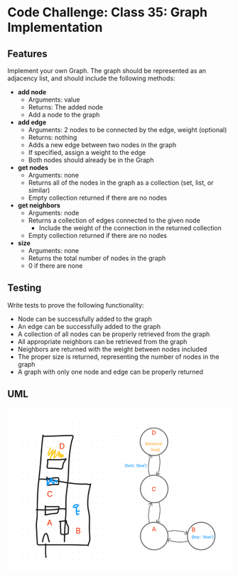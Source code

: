# Code Challenge: Class 35: Graph Implementation

## Features

Implement your own Graph. The graph should be represented as an adjacency list, and should include the following methods:

- __add node__
  - Arguments: value
  - Returns: The added node
  - Add a node to the graph
- __add edge__
  - Arguments: 2 nodes to be connected by the edge, weight (optional)
  - Returns: nothing
  - Adds a new edge between two nodes in the graph
  - If specified, assign a weight to the edge
  - Both nodes should already be in the Graph
- __get nodes__
  - Arguments: none
  - Returns all of the nodes in the graph as a collection (set, list, or similar)
  - Empty collection returned if there are no nodes
- __get neighbors__
  - Arguments: node
  - Returns a collection of edges connected to the given node
    - Include the weight of the connection in the returned collection
  - Empty collection returned if there are no nodes
- __size__
  - Arguments: none
  - Returns the total number of nodes in the graph
  - 0 if there are none

## Testing

Write tests to prove the following functionality:

- Node can be successfully added to the graph
- An edge can be successfully added to the graph
- A collection of all nodes can be properly retrieved from the graph
- All appropriate neighbors can be retrieved from the graph
- Neighbors are returned with the weight between nodes included
- The proper size is returned, representing the number of nodes in the graph
- A graph with only one node and edge can be properly returned

## UML

![rooms-graph](roomsGraph.png)
